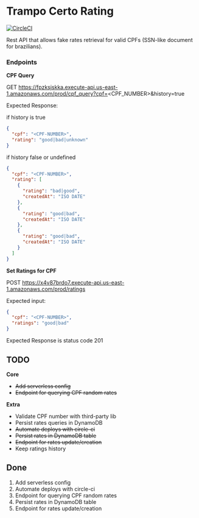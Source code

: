 # Trampo Certo Rating

[![CircleCI](https://circleci.com/gh/fabioaromanini/trampo-certo-rating.svg?style=svg)](https://circleci.com/gh/fabioaromanini/trampo-certo-rating)

Rest API that allows fake rates retrieval for valid CPFs (SSN-like document for brazilians).

### Endpoints

**CPF Query**

GET
https://fpzksjskka.execute-api.us-east-1.amazonaws.com/prod/cpf_query?cpf=<CPF_NUMBER>&history=true

Expected Response:

if history is true

```json
{
  "cpf": "<CPF-NUMBER>",
  "rating": "good|bad|unknown"
}
```

if history false or undefined

```json
{
  "cpf": "<CPF-NUMBER>",
  "rating": [
    {
      "rating": "bad|good",
      "createdAt": "ISO DATE"
    },
    {
      "rating": "good|bad",
      "createdAt": "ISO DATE"
    },
    {
      "rating": "good|bad",
      "createdAt": "ISO DATE"
    }
  ]
}
```

**Set Ratings for CPF**

POST
https://x4v87brdo7.execute-api.us-east-1.amazonaws.com/prod/ratings

Expected input:

```json
{
  "cpf": "<CPF-NUMBER>",
  "ratings": "good|bad"
}
```

Expected Response is status code 201

## TODO

**Core**

- ~~Add serverless config~~
- ~~Endpoint for querying CPF random rates~~

**Extra**

- Validate CPF number with third-party lib
- Persist rates queries in DynamoDB
- ~~Automate deploys with circle-ci~~
- ~~Persist rates in DynamoDB table~~
- ~~Endpoint for rates update/creation~~
- Keep ratings history

## Done

1. Add serverless config
2. Automate deploys with circle-ci
3. Endpoint for querying CPF random rates
4. Persist rates in DynamoDB table
5. Endpoint for rates update/creation
